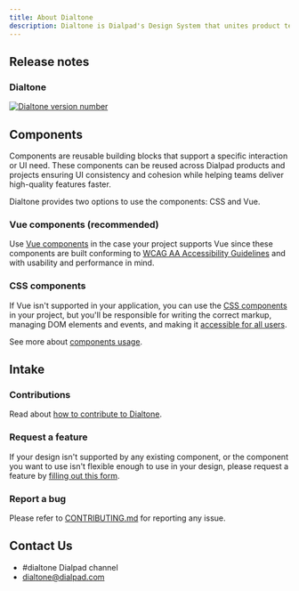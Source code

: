 ```yaml
---
title: About Dialtone
description: Dialtone is Dialpad's Design System that unites product teams around a common visual language.
---
```


## Release notes

<div class="d-d-grid d-g16 d-g-cols2 md:d-g-cols1">
  <div>
    <dt-stack class="d-ai-center" direction="row" gap="400">
      <h3 class="d-docsite--header-3">Dialtone</h3>
      <a
        class="d-d-inline-flex d-pt12"
        href="https://github.com/dialpad/dialtone/"
      >
        <img
          alt="Dialtone version number"
          src="https://img.shields.io/github/package-json/v/dialpad/dialtone?color=D3BCFF&label=Dialtone"
        />
      </a>
    </dt-stack>
    <dialtone-changelog />
  </div>
</div>

## Components

Components are reusable building blocks that support a specific interaction or UI need. These components can be reused across Dialpad products and projects
ensuring UI consistency and cohesion while helping teams deliver high-quality features faster.

Dialtone provides two options to use the components: CSS and Vue.

### Vue components (recommended)

Use [Vue components](https://dialtone.dialpad.com/vue) in the case your project supports Vue since these components are built conforming to [WCAG AA Accessibility Guidelines](https://www.w3.org/WAI/standards-guidelines/wcag/glance/)
and with usability and performance in mind.

### CSS components

If Vue isn't supported in your application, you can use the [CSS components](../components/avatar.md) in your project, but you'll be responsible
for writing the correct markup, managing DOM elements and events, and making it [accessible for all users](../getting-started/accessibility/fundamentals.md).

See more about [components usage](../getting-started/usage.md/#components).

## Intake

### Contributions

Read about [how to contribute to Dialtone](../about/contributing.md).

### Request a feature

If your design isn't supported by any existing component, or the component you want to use isn't flexible enough to use in your design,
please request a feature by [filling out this form](https://forms.monday.com/forms/8a9a6ff69d7e9f95caee029c2806e2c1?r=use1).

### Report a bug

Please refer to [CONTRIBUTING.md](https://github.com/dialpad/dialtone/blob/staging/.github/CONTRIBUTING.md#bug-report)
for reporting any issue.

## Contact Us

- #dialtone Dialpad channel
- [dialtone@dialpad.com](mailto:dialtone@dialpad.com)

<script setup>
  import DialtoneChangelog from '@views/DialtoneChangelog.vue';
</script>
